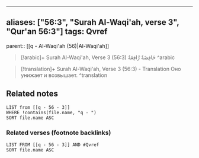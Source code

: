 
---
aliases: ["56:3", "Surah Al-Waqi'ah, verse 3", "Qur'an 56:3"]
tags: Qvref
---

parent:: [[q - Al-Waqi'ah (56)|Al-Waqi'ah]]

> [!arabic]+ Surah Al-Waqi'ah, Verse 3 (56:3)
> <span class="quran-arabic">خَافِضَةٌ رَّافِعَةٌ</span>
^arabic

> [!translation]+ Surah Al-Waqi'ah, Verse 3 (56:3) - Translation
> Оно унижает и возвышает.
^translation



## Related notes
```dataview
LIST from [[q - 56 - 3]]
WHERE !contains(file.name, "q - ")
SORT file.name ASC
```

### Related verses (footnote backlinks)
```dataview
LIST FROM [[q - 56 - 3]] AND #Qvref
SORT file.name ASC
```

